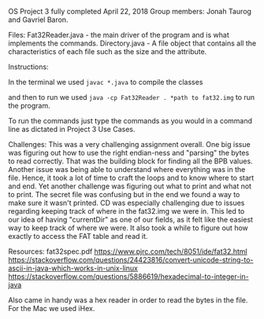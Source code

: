 OS Project 3 fully completed April 22, 2018 
Group members: Jonah Taurog and Gavriel Baron.

Files: Fat32Reader.java - the main driver of the program and is what implements the commands. 
Directory.java - A file object that contains all the characteristics of each file such as the size and the attribute.

Instructions:

In the terminal we used ```javac *.java``` to compile the classes

and then to run we used ```java -cp Fat32Reader . *path to fat32.img``` to run the program.

To run the commands just type the commands as you would in a command line 
as dictated in Project 3 Use Cases.

Challenges: This was a very challenging assignment overall. One big issue was figuring out how to use the right endian-ness and "parsing" the bytes to read correctly. That was the building block for finding all the BPB values. Another issue was being able to understand where everything was in the file. Hence, it took a lot of time to craft the loops and to know where to start and end. Yet another challenge was figuring out what to print and what not to print. The secret file was confusing but in the end we found a way to make sure it wasn't printed.
 CD was especially challenging due to issues regarding keeping track of where in the fat32.img we were in.
This led to our idea of having "currentDir" as one of our fields, as it felt like the easiest way to keep track of where we were. It also took a while to figure out how exactly to access the FAT table and read it. 

Resources: fat32spec.pdf https://www.pjrc.com/tech/8051/ide/fat32.html https://stackoverflow.com/questions/24423816/convert-unicode-string-to-ascii-in-java-which-works-in-unix-linux https://stackoverflow.com/questions/5886619/hexadecimal-to-integer-in-java

Also came in handy was a hex reader in order to read the bytes in the file. For the Mac we used iHex.